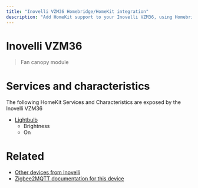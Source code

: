 ```yaml
---
title: "Inovelli VZM36 Homebridge/HomeKit integration"
description: "Add HomeKit support to your Inovelli VZM36, using Homebridge, Zigbee2MQTT and homebridge-z2m."
---
```

<!---
This file has been GENERATED using src/docgen/docgen.ts
DO NOT EDIT THIS FILE MANUALLY!
-->
# Inovelli VZM36
> Fan canopy module


# Services and characteristics
The following HomeKit Services and Characteristics are exposed by
the Inovelli VZM36

* [Lightbulb](../../light.md)
  * Brightness
  * On


# Related
* [Other devices from Inovelli](../index.md#inovelli)
* [Zigbee2MQTT documentation for this device](https://www.zigbee2mqtt.io/devices/VZM36.html)